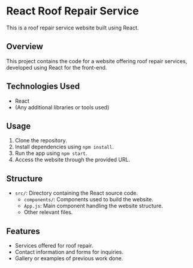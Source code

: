 # React Roof Repair Service

This is a roof repair service website built using React.

## Overview

This project contains the code for a website offering roof repair services, developed using React for the front-end.

## Technologies Used

- React
- (Any additional libraries or tools used)

## Usage

1. Clone the repository.
2. Install dependencies using `npm install`.
3. Run the app using `npm start`.
4. Access the website through the provided URL.

## Structure

- `src/`: Directory containing the React source code.
  - `components/`: Components used to build the website.
  - `App.js`: Main component handling the website structure.
  - Other relevant files.

## Features

- Services offered for roof repair.
- Contact information and forms for inquiries.
- Gallery or examples of previous work done.

